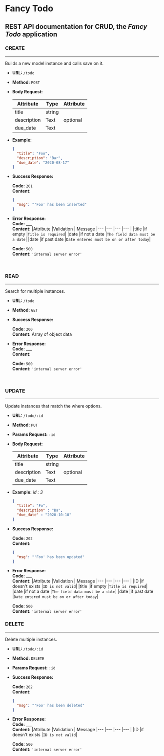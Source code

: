 # **Fancy Todo**

## REST API documentation for CRUD, the _Fancy Todo_ application

### CREATE

---

Builds a new model instance and calls save on it.

- **URL:**
  `/todo`
- **Method:**
  `POST`
- **Body Request:**

	| Attribute  	| Type 				| Attribute |
	| ----------- | ----------- |	----------|
	| title      	| string      |						|
	| description | Text        | optional	|
	| due_date    | Text        |						|

- **Example:**

  ```json
  {
    "title": "Foo",
    "description": "Bar",
    "due_date": "2020-08-17"
  }
  ```

- **Success Response:**

  **Code:** `201` <br />
  **Content:**

  ```json
  {
    "msg": "'Foo' has been inserted"
  }
  ```

- **Error Response:**<br />
  **Code:** \_\_\_ <br />
  **Content:**
  |Attribute |Validation | Message
  |--- |--- |--- |--- |
  |title |if empty |`Title is required`|
  |date |if not a date |`The field data must be a date`|
  |date |if past date |`Date entered must be on or after today`|
	
	**Code:** `500` <br />
	**Content:** `'internal server error'`

<br />

### READ

---

Search for multiple instances.

- **URL:**
  `/todo`
- **Method:**
  `GET`

- **Success Response:**

  **Code:** `200` <br />
  **Content:** Array of object data

- **Error Response:**<br />
  **Code:** \_\_\_ <br />
  **Content:**

	**Code:** `500` <br />
	**Content:** `'internal server error'`

<br />

### UPDATE

---

Update instances that match the where options.

- **URL:**
  `/todo/:id`
- **Method:**
  `PUT`
- **Params Request:** `:id`
- **Body Request:**

	| Attribute  	| Type 				| Attribute |
	| ----------- | ----------- |	----------|
	| title      	| string      |						|
	| description | Text        | optional	|
	| due_date    | Text        |						|

- **Example:**
	*id : 3*

  ```json
  {
    "title": "Fo",
    "description" : "Ba",
    "due_date" : "2020-10-10"
  }
  ```

- **Success Response:**

  **Code:** `202` <br />
  **Content:**

  ```json
  {
    "msg": "'Foo' has been updated"
  }
  ```

- **Error Response:**<br />
  **Code:** \_\_\_ <br />
  **Content:**
  |Attribute |Validation | Message
  |--- |--- |--- |--- |
  |ID |if doesn't exists |`ID is not valid`|
  |title |if empty |`Title is required`|
  |date |if not a date |`The field data must be a date`|
  |date |if past date |`Date entered must be on or after today`|

	**Code:** `500` <br />
	**Content:** `'internal server error'`

### DELETE

---

Delete multiple instances.

- **URL:**
  `/todo/:id`
- **Method:**
  `DELETE`
- **Params Request:** `:id`
- **Success Response:**

  **Code:** `202` <br />
  **Content:** 
  ```json
  {
    "msg": "'Foo' has been deleted"
  }
  ```

- **Error Response:**<br />
  **Code:** \_\_\_ <br />
  **Content:**
	|Attribute |Validation | Message
	|--- |--- |--- |--- |
	|ID |if doesn't exists |`ID is not valid`|

	**Code:** `500` <br />
	**Content:** `'internal server error'`

<br />
